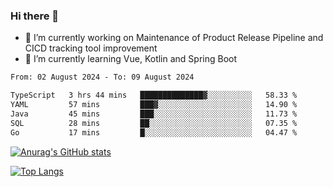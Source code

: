 ### Hi there 👋

- 🔭 I’m currently working on Maintenance of Product Release Pipeline and CICD tracking tool improvement
- 🌱 I’m currently learning Vue, Kotlin and Spring Boot

<!--START_SECTION:waka-->

```txt
From: 02 August 2024 - To: 09 August 2024

TypeScript   3 hrs 44 mins   ██████████████▓░░░░░░░░░░   58.33 %
YAML         57 mins         ███▓░░░░░░░░░░░░░░░░░░░░░   14.90 %
Java         45 mins         ███░░░░░░░░░░░░░░░░░░░░░░   11.73 %
SQL          28 mins         ██░░░░░░░░░░░░░░░░░░░░░░░   07.35 %
Go           17 mins         █░░░░░░░░░░░░░░░░░░░░░░░░   04.47 %
```

<!--END_SECTION:waka-->

[![Anurag's GitHub stats](https://github-readme-stats.vercel.app/api?username=yunhao981&show_icons=true&theme=solarized-dark)](https://github.com/anuraghazra/github-readme-stats)

[![Top Langs](https://github-readme-stats.vercel.app/api/top-langs/?username=yunhao981&theme=solarized-dark&layout=compact)](https://github.com/anuraghazra/github-readme-stats)

<!--
**yunhao981/yunhao981** is a ✨ _special_ ✨ repository because its `README.md` (this file) appears on your GitHub profile.

Here are some ideas to get you started:

- 🔭 I’m currently working on Maintenance of Release Pipeline and CICD tracking tool improvement
- 🌱 I’m currently learning Vue, Kotlin and Spring Boot
- 👯 I’m looking to collaborate on ...
- 🤔 I’m looking for help with ...
- 💬 Ask me about ...
- 📫 How to reach me: ...
- 😄 Pronouns: ...
- ⚡ Fun fact: ...
-->


